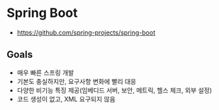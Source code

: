 # Spring Boot
* https://github.com/spring-projects/spring-boot

## Goals
* 매우 빠른 스프링 개발
* 기본도 충실하지만, 요구사항 변화에 빨리 대응
* 다양한 비기능 특징 제공(임베디드 서버, 보안, 메트릭, 헬스 체크, 외부 설정)
* 코드 생성이 없고, XML 요구되지 않음
